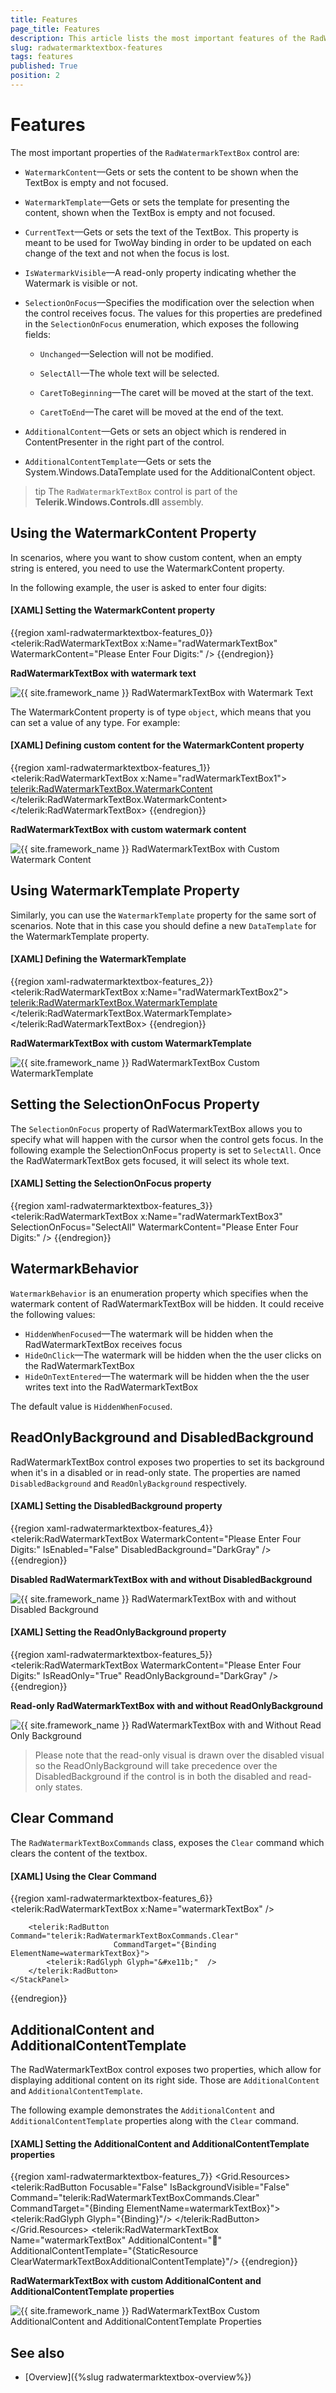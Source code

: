 ```yaml
---
title: Features
page_title: Features
description: This article lists the most important features of the RadWatermarkTextBox.
slug: radwatermarktextbox-features
tags: features
published: True
position: 2
---
```


# Features

The most important properties of the `RadWatermarkTextBox` control are:      

* `WatermarkContent`&mdash;Gets or sets the content to be shown when the TextBox is empty and not focused.

* `WatermarkTemplate`&mdash;Gets or sets the template for presenting the content, shown when the TextBox is empty and not focused.

* `CurrentText`&mdash;Gets or sets the text of the TextBox. This property is meant to be used for TwoWay binding in order to be updated on each change of the text and not when the focus is lost.

* `IsWatermarkVisible`&mdash;A read-only property indicating whether the Watermark is visible or not.

* `SelectionOnFocus`&mdash;Specifies the modification over the selection when the control receives focus. The values for this properties are predefined in the `SelectionOnFocus` enumeration, which exposes the following fields:

	* `Unchanged`&mdash;Selection will not be modified.

	* `SelectAll`&mdash;The whole text will be selected.

	* `CaretToBeginning`&mdash;The caret will be moved at the start of the text.

	* `CaretToEnd`&mdash;The caret will be moved at the end of the text.

* `AdditionalContent`&mdash;Gets or sets an object which is rendered in ContentPresenter in the right part of the control.

* `AdditionalContentTemplate`&mdash;Gets or sets the System.Windows.DataTemplate used for the AdditionalContent object.

>tip The `RadWatermarkTextBox` control is part of the __Telerik.Windows.Controls.dll__ assembly.

## Using the WatermarkContent Property

In scenarios, where you want to show custom content, when an empty string is entered, you need to use the WatermarkContent property.

In the following example, the user is asked to enter four digits:

#### __[XAML] Setting the WatermarkContent property__
{{region xaml-radwatermarktextbox-features_0}}
	<telerik:RadWatermarkTextBox x:Name="radWatermarkTextBox" WatermarkContent="Please Enter Four Digits:" />
{{endregion}}

__RadWatermarkTextBox with watermark text__

![{{ site.framework_name }} RadWatermarkTextBox with Watermark Text](images/radwatermarktextbox_overview_010.png)

The WatermarkContent property is of type `object`, which means that you can set a value of any type. For example:

#### __[XAML] Defining custom content for the WatermarkContent property__
{{region xaml-radwatermarktextbox-features_1}}
	<telerik:RadWatermarkTextBox x:Name="radWatermarkTextBox1">
	    <telerik:RadWatermarkTextBox.WatermarkContent>
	        <StackPanel Orientation="Horizontal">
	            <Image Source="/Silverlight.Help.RadMaskedTextBox;component/Images/EURFlag.png" />
	            <TextBlock Margin="3,0,0,0" Text="Please Enter Four Digits" />
	        </StackPanel>
	    </telerik:RadWatermarkTextBox.WatermarkContent>
	</telerik:RadWatermarkTextBox>
{{endregion}}

__RadWatermarkTextBox with custom watermark content__

![{{ site.framework_name }} RadWatermarkTextBox with Custom Watermark Content](images/radwatermarktextbox_overview_020.png)

## Using WatermarkTemplate Property

Similarly, you can use the `WatermarkTemplate` property for the same sort of scenarios. Note that in this case you should define a new `DataTemplate` for the WatermarkTemplate property.

#### __[XAML] Defining the WatermarkTemplate__
{{region xaml-radwatermarktextbox-features_2}}
	<telerik:RadWatermarkTextBox x:Name="radWatermarkTextBox2">
	    <telerik:RadWatermarkTextBox.WatermarkTemplate>
	        <DataTemplate>
	            <StackPanel Orientation="Horizontal">
	                <Image Source="/Silverlight.Help.RadMaskedTextBox;component/Images/EURFlag.png" />
	                <TextBlock Margin="3,0,0,0" Text="Please Enter Four Digits" />
	            </StackPanel>
	        </DataTemplate>
	    </telerik:RadWatermarkTextBox.WatermarkTemplate>
	</telerik:RadWatermarkTextBox>
{{endregion}}

__RadWatermarkTextBox with custom WatermarkTemplate__

![{{ site.framework_name }} RadWatermarkTextBox Custom WatermarkTemplate](images/radwatermarktextbox_overview_030.png)

## Setting the SelectionOnFocus Property

The `SelectionOnFocus` property of RadWatermarkTextBox allows you to specify what will happen with the cursor when the control gets focus. In the following example the SelectionOnFocus property is set to `SelectAll`. Once the RadWatermarkTextBox gets focused, it will select its whole text.

#### __[XAML] Setting the SelectionOnFocus property__
{{region xaml-radwatermarktextbox-features_3}}
	<telerik:RadWatermarkTextBox x:Name="radWatermarkTextBox3" 
	                             SelectionOnFocus="SelectAll"
	                             WatermarkContent="Please Enter Four Digits:" />
{{endregion}}

## WatermarkBehavior

`WatermarkBehavior` is an enumeration property which specifies when the watermark content of RadWatermarkTextBox will be hidden.  It could receive the following values:

* `HiddenWhenFocused`&mdash;The watermark will be hidden when the RadWatermarkTextBox receives focus
* `HideOnClick`&mdash;The watermark will be hidden when the the user clicks on the RadWatermarkTextBox
* `HideOnTextEntered`&mdash;The watermark will be hidden when the the user writes text into the RadWatermarkTextBox

The default value is `HiddenWhenFocused`.

## ReadOnlyBackground and DisabledBackground

RadWatermarkTextBox control exposes two properties to set its background when it's in a disabled or in read-only state. The properties are named `DisabledBackground` and `ReadOnlyBackground` respectively.

#### __[XAML] Setting the DisabledBackground property__
{{region xaml-radwatermarktextbox-features_4}}
        <telerik:RadWatermarkTextBox WatermarkContent="Please Enter Four Digits:" IsEnabled="False" DisabledBackground="DarkGray" />
{{endregion}}

__Disabled RadWatermarkTextBox with and without DisabledBackground__

![{{ site.framework_name }} RadWatermarkTextBox with and without Disabled Background](images/DisabledBackground.png)

#### __[XAML] Setting the ReadOnlyBackground property__
{{region xaml-radwatermarktextbox-features_5}}
        <telerik:RadWatermarkTextBox WatermarkContent="Please Enter Four Digits:" IsReadOnly="True" ReadOnlyBackground="DarkGray" />
{{endregion}}

__Read-only RadWatermarkTextBox with and without ReadOnlyBackground__

![{{ site.framework_name }} RadWatermarkTextBox with and Without Read Only Background](images/ReadOnlyBackground.png)

>Please note that the read-only visual is drawn over the disabled visual so the ReadOnlyBackground will take precedence over the DisabledBackground if the control is in both the disabled and read-only states.

## Clear Command

The `RadWatermarkTextBoxCommands` class, exposes the `Clear` command which clears the content of the textbox. 

#### __[XAML] Using the Clear Command__
{{region xaml-radwatermarktextbox-features_6}}
	<StackPanel>
        <telerik:RadWatermarkTextBox x:Name="watermarkTextBox" />

        <telerik:RadButton Command="telerik:RadWatermarkTextBoxCommands.Clear"
                           CommandTarget="{Binding ElementName=watermarkTextBox}">
            <telerik:RadGlyph Glyph="&#xe11b;"  />
        </telerik:RadButton>
    </StackPanel>
{{endregion}}

## AdditionalContent and AdditionalContentTemplate

The RadWatermarkTextBox control exposes two properties, which allow for displaying additional content on its right side. Those are `AdditionalContent` and `AdditionalContentTemplate`.

The following example demonstrates the `AdditionalContent` and `AdditionalContentTemplate` properties along with the `Clear` command.

#### __[XAML] Setting the AdditionalContent and AdditionalContentTemplate properties__
{{region xaml-radwatermarktextbox-features_7}}
	<Grid>
	    <Grid.Resources>
	        <DataTemplate x:Key="ClearWatermarkTextBoxAdditionalContentTemplate">
	            <telerik:RadButton Focusable="False" 
	                       IsBackgroundVisible="False" 
	                       Command="telerik:RadWatermarkTextBoxCommands.Clear" 
	                       CommandTarget="{Binding ElementName=watermarkTextBox}">
	                <telerik:RadGlyph Glyph="{Binding}"/>
	            </telerik:RadButton>
	        </DataTemplate>
	    </Grid.Resources>
	    <telerik:RadWatermarkTextBox Name="watermarkTextBox"
	                                 AdditionalContent="&#xe11b;"
	                                 AdditionalContentTemplate="{StaticResource ClearWatermarkTextBoxAdditionalContentTemplate}"/>
	</Grid>
{{endregion}}

__RadWatermarkTextBox with custom AdditionalContent and AdditionalContentTemplate properties__

![{{ site.framework_name }} RadWatermarkTextBox Custom AdditionalContent and AdditionalContentTemplate Properties](images/radwatermarktextbox-features-additionalcontent.PNG)

## See also

* [Overview]({%slug radwatermarktextbox-overview%})
